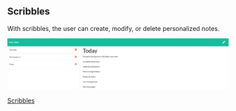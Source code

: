 ## Scribbles

With scribbles, the user can create, modify, or delete personalized notes. 





<img src="https://github.com/ward438/Scribbles/blob/main/scribbles.png?raw=true" alt="Scribbles"
width="1000px"/>


<a href="https://core-creates.github.io/Project-01/#">Scribbles</a>






























